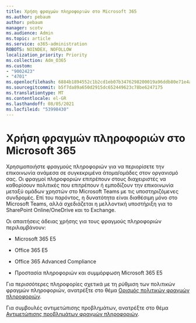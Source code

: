 ```yaml
---
title: Χρήση φραγμών πληροφοριών στο Microsoft 365
ms.author: pebaum
author: pebaum
manager: scotv
ms.audience: Admin
ms.topic: article
ms.service: o365-administration
ROBOTS: NOINDEX, NOFOLLOW
localization_priority: Priority
ms.collection: Adm_O365
ms.custom:
- "9002423"
- "4701"
ms.openlocfilehash: 6884b1894552c1b2cd1eb07b3476298200019a96ddb80e71e4ab5138015b40ac
ms.sourcegitcommit: b5f7da89a650d2915dc652449623c78be6247175
ms.translationtype: MT
ms.contentlocale: el-GR
ms.lasthandoff: 08/05/2021
ms.locfileid: "53998430"
---
```

# <a name="using-information-barriers-in-microsoft-365"></a>Χρήση φραγμών πληροφοριών στο Microsoft 365

Χρησιμοποιήστε φραγμούς πληροφοριών για να περιορίσετε την επικοινωνία ανάμεσα σε συγκεκριμένα άτομα/ομάδες στον οργανισμό σας. Οι φραγμοί πληροφοριών επιτρέπουν στους διαχειριστές να καθορίσουν πολιτικές που επιτρέπουν ή εμποδίζουν την επικοινωνία μεταξύ ομάδων χρηστών στο Microsoft Teams με τις υποστηριζόμενες συνδρομές.  Επί του παρόντος, η δυνατότητα είναι διαθέσιμη μόνο στο Microsoft Teams, αλλά σχεδιάζεται η μελλοντική υποστήριξη για το SharePoint Online/OneDrive και το Exchange.

Οι απαιτήσεις άδειας χρήσης για τους φραγμούς πληροφοριών περιλαμβάνουν:

- Microsoft 365 E5

- Office 365 E5

- Office 365 Advanced Compliance

- Προστασία πληροφοριών και συμμόρφωση Microsoft 365 E5

Για περισσότερες πληροφορίες σχετικά με τη ρύθμιση των πολιτικών φραγμών πληροφοριών, ανατρέξτε στο θέμα [Ορισμός πολιτικών φραγμών πληροφοριών](https://docs.microsoft.com/microsoft-365/compliance/information-barriers-policies).

Για συμβουλές αντιμετώπισης προβλημάτων, ανατρέξτε στο θέμα [Αντιμετώπισης προβλημάτων φραγμών πληροφοριών](https://docs.microsoft.com/microsoft-365/compliance/information-barriers-troubleshooting).
